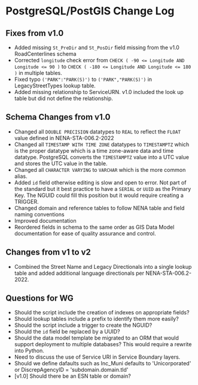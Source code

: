 # PostgreSQL/PostGIS Change Log

## Fixes from v1.0

* Added missing `St_PreDir` and `St_PosDir` field missing from the v1.0 
  RoadCenterlines schema
* Corrected `longitude` check error from `CHECK ( -90 <= Longitude AND Longitude <= 90 )` 
  to `CHECK ( -180 <= Longitude AND Longitude <= 180 )` in multiple tables.
* Fixed typo `('PARK":"PARK(S)')` to `('PARK","PARK(S)')` in LegacyStreetTypes
  lookup table.
* Added missing relationship to ServiceURN. v1.0 included the look up table but 
  did not define the relationship.

## Schema Changes from v1.0

* Changed all `DOUBLE PRECISION` datatypes to `REAL` to reflect the `FLOAT`
  value defined in NENA-STA-006.2-2022
* Changed all `TIMESTAMP WITH TIME ZONE` datatypes to `TIMESTAMPTZ` which is the 
  proper datatype which is a time zone-aware data and time datatype. PostgreSQL 
  converts the `TIMESTAMPTZ` value into a UTC value and stores the UTC value in 
  the table.
* Changed all `CHARACTER VARYING` to `VARCHAR` which is the more common alias.
* Added `id` field otherwise editing is slow and open to error. Not part of the 
  standard but it best practice to have a `SERIAL` or `UUID` as the Primary Key. 
  The NGUID could fill this position but it would require creating a TRIGGER.
* Changed domain and reference tables to follow NENA table and field naming 
  conventions
* Improved documentation
* Reordered fields in schema to the same order as GIS Data Model documentation 
  for ease of quality assurance and control.

## Changes from v1 to v2

* Combined the Street Name and Legacy Directionals into a single lookup table 
  and added additional language directionals per NENA-STA-006.2-2022.

## Questions for WG

* Should the script include the creation of indexes on appropriate fields?
* Should lookup tables include a prefix to identify them more easily?
* Should the script include a trigger to create the NGUID?
* Should the `id` field be replaced by a UUID?
* Should the data model template be migrated to an ORM that would support 
  deployment to multiple databases? This would require a rewrite into Python.
* Need to discuss the use of Service URI in Service Boundary layers.
* Should we define dafaults such as Inc_Muni defaults to 'Unicorporated' or
  DiscrepAgencyID = 'subdomain.domain.tld'
* [v1.0] Should there be an ESN table or domain?